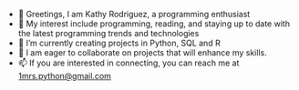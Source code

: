 - 👋 Greetings, I am Kathy Rodriguez, a programming enthusiast
- 👀 My interest include programming, reading, and staying up to date with the latest programming trends and technologies
- 🌱 I’m currently creating projects in Python, SQL and R
- 💞️ I am eager to collaborate on projects that will enhance my skills. 
- 📫 If you are interested in connecting, you can reach me at 1mrs.python@gmail.com


<!---
Feliky/Feliky is a ✨ special ✨ repository because its `README.md` (this file) appears on your GitHub profile.
You can click the Preview link to take a look at your changes.
--->
